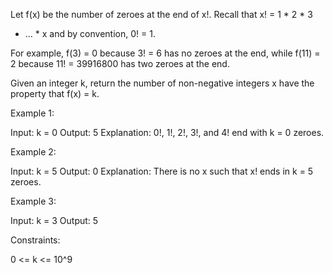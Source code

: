 Let f(x) be the number of zeroes at the end of x!. Recall that x! = 1 * 2 * 3
* ... * x and by convention, 0! = 1.


For example, f(3) = 0 because 3! = 6 has no zeroes at the end, while f(11) =
2 because 11! = 39916800 has two zeroes at the end.


Given an integer k, return the number of non-negative integers x have the
property that f(x) = k.


Example 1:


Input: k = 0
Output: 5
Explanation: 0!, 1!, 2!, 3!, and 4! end with k = 0 zeroes.


Example 2:


Input: k = 5
Output: 0
Explanation: There is no x such that x! ends in k = 5 zeroes.


Example 3:


Input: k = 3
Output: 5



Constraints:


0 <= k <= 10^9




